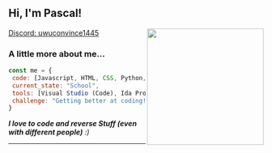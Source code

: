 <h2> Hi, I'm Pascal!</h2>
<img align='right' src="https://cdn.discordapp.com/attachments/1218964871870288004/1221162551820292156/83749737.jpg?ex=66119340&is=65ff1e40&hm=c9185f12a42e9189dc457403c1926d5b432e50d6901847385e46e96cad2031f6&****" width="230">
</em></p>

[Discord: uwuconvince1445](discord.com/users/1024255577892847636)

### A little more about me...  

```javascript
const me = {
 code: [Javascript, HTML, CSS, Python, Lua, C#, Learning C++],
 current_state: "School",
 tools: [Visual Studio (Code), Ida Pro, Reclass, Dnspy, VM-Ware, ...],
 challenge: "Getting better at coding!"
}
```

<em><b>I love to code and reverse Stuff (even with different people)</b> </b> :)</em>

---
